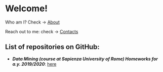 # Welcome!

Who am I? Check -> [About](https://valgh.github.io/about)

Reach out to me: check -> [Contacts](https://valgh.github.io/contacts)

## List of repositories on GitHub:

* ***Data Mining (course at Sapienza University of Rome) Homeworks for a.y. 2019/2020***: [here](https://github.com/valgh/DataMiningHW)
